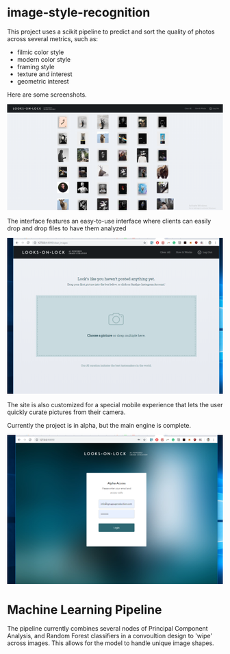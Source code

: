 # image-style-recognition
This project uses a scikit pipeline to predict and sort the quality of photos across several metrics, such as:

- filmic color style
- modern color style
- framing style
- texture and interest
- geometric interest

Here are some screenshots.

<img src="/snapshots/j1.png" width="680">

The interface features an easy-to-use interface where clients can easily drop and drop files to have them analyzed

<img src="/snapshots/h4.png" width="680">

The site is also customized for a special mobile experience that lets the user quickly curate pictures from their camera.

 Currently the project is in alpha, but the main engine is complete.
 
 <img src="/snapshots/h3.png" width="680">
 
 # Machine Learning Pipeline
 
 The pipeline currently combines several nodes of Principal Component Analysis, and Random Forest classifiers in a convoultion design to 'wipe' across images. This allows for the model to handle unique image shapes.

